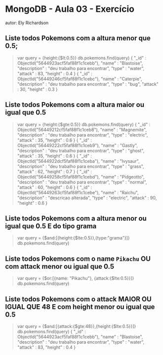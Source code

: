 # MongoDB - Aula 03 - Exercício
autor: Ely Richardson

## Liste todos Pokemons com a altura **menor que** 0.5;

> var query = {height:{$lt:0.5}}
> db.pokemons.find(query)
{ "_id" : ObjectId("5644923acf5faf88f1c1cebb"), "name" : "Blastoise", "description" : "deu trabalho para encontrar", "type" : "water", "attack" : 83, "height" : 0.4 }
{ "_id" : ObjectId("56449246cf5faf88f1c1cebc"), "name" : "Caterpie", "description" : "deu trabalho para encontrar", "type" : "bug", "attack" : 30, "height" : 0.3 }

## Liste todos Pokemons com a altura **maior ou igual que** 0.5

> var query = {height:{$gte:0.5}}
> db.pokemons.find(query)
{ "_id" : ObjectId("56449212cf5faf88f1c1ceb8"), "name" : "Magnemite", "description" : "deu trabalho para encontrar", "type" : "electric", "attack" : 35, "height" : 0.6 }
{ "_id" : ObjectId("56449222cf5faf88f1c1ceb9"), "name" : "Gastly", "description" : "deu trabalho para encontrar", "type" : "ghost", "attack" : 35, "height" : 0.6 }
{ "_id" : ObjectId("5644922dcf5faf88f1c1ceba"), "name" : "Ivysaur", "description" : "deu trabalho para encontrar", "type" : "grass", "attack" : 62, "height" : 0.7 }
{ "_id" : ObjectId("56449258cf5faf88f1c1cebd"), "name" : "Pidgeotto", "description" : "deu trabalho para encontrar", "type" : "normal", "attack" : 60, "height" : 0.6 }
{ "_id" : ObjectId("56449263cf5faf88f1c1cebe"), "name" : "Raichu", "description" : "descricao alterada", "type" : "electric", "attack" : 90, "height" : 0.6 }

## Liste todos Pokemons com a altura **menor ou igual que** 0.5 **E** do tipo grama

> var query = {$and:[{height:{$lte:0.5}},{type:"grama"}]}
> db.pokemons.find(query)
> 

## Liste todos Pokemons com o name `Pikachu` **OU** com attack **menor ou igual que** 0.5

> var query = {$or:[{name: "Pikachu"}, {attack:{$lte:0.5}}]}
> db.pokemons.find(query)
>

## Liste todos Pokemons com o attack **MAIOR OU IGUAL QUE** 48 **E** com  height **menor ou igual que** 0.5

> var query = {$and:[{attack:{$gte:48}},{height:{$lte:0.5}}]}
> db.pokemons.find(query)
{ "_id" : ObjectId("5644923acf5faf88f1c1cebb"), "name" : "Blastoise", "description" : "deu trabalho para encontrar", "type" : "water", "attack" : 83, "height" : 0.4 }
> 

